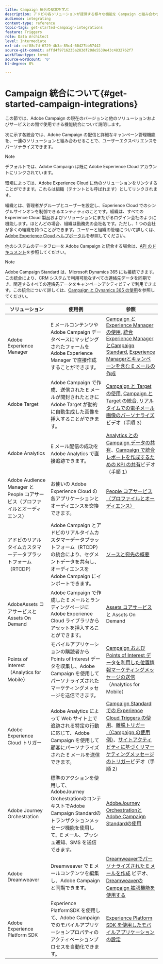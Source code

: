 ```yaml
---
title: Campaign 統合の基本を学ぶ
description: アドビの各ソリューションが提供する様々な機能を Campaign と組み合わせることができます。
audience: integrating
content-type: reference
topic-tags: get-started-campaign-integrations
feature: Triggers
role: Data Architect
level: Intermediate
exl-id: ecf88c7d-6729-4b3a-85c4-60427bb57442
source-git-commit: affd4f9716235a283df20de5539e43c4832762f7
workflow-type: tm+mt
source-wordcount: '0'
ht-degree: 0%

---
```


# Campaign 統合について{#get-started-campaign-integrations}

この節では、Adobe Campaign の現在のバージョンと他のソリューションおよびサービスとの間で使用できる機能統合について説明します。

次に示す各統合では、Adobe Campaign の配信と詳細なキャンペーン管理機能を、一連のソリューションと組み合わせることで、ユーザーエクスペリエンスをパーソナライズできます。

>[!NOTE]
>
> デフォルトでは、Adobe Campaign は既に Adobe Experience Cloud アカウントにリンクされています。

環境によっては、Adobe Experience Cloud に他のソリューションをリンクすることができます。これらは組織（テナントとも呼ばれます）としてリンクされます。

組織とは、管理者がグループとユーザーを設定し、Experience Cloud でのシングルサインオンを制御できるエンティティのことです。組織は、すべての Experience Cloud 製品およびソリューションにまたがるログイン会社のように機能します。ほとんどの場合、組織は勤務先の会社名です。ただし、1 つの会社が多くの組織を持つことができます。ユーザーと組織の管理について詳しくは、[Adobe Experience Cloud ヘルプポータル](https://experienceleague.adobe.com/docs/core-services/interface/manage-users-and-products/organizations.html?lang=ja)を参照してください。

他のシステムのデータフローを Adobe Campaign と統合する場合は、[API のドキュメント](../../api/using/get-started-apis.md)を参照してください。

>[!NOTE]
>
>Adobe Campaign Standard は、Microsoft Dynamics 365 にも接続できます。この統合により、CRM システムで利用可能なすべての連絡先データを同期でき、関連するすべての連絡先データをキャンペーンアクティビティで利用できます。この統合について詳しくは、[Campaign と Dynamics 365 の使用](../../integrating/using/d365-acs-get-started.md)を参照してください。


<table> 
 <thead> 
  <tr> 
   <th> ソリューション<br /> </th> 
   <th> 使用例<br /> </th> 
   <th> 参照<br /> </th> 
  </tr> 
 </thead> 
 <tbody> 
  <tr> 
   <td> Adobe Experience Manager<br /> </td> 
   <td> E メールコンテンツや Adobe Campaign データベースにマッピングされたフォームを Adobe Experience Manager で直接作成することができます。<br /> </td> 
   <td> 
     <a href="../../integrating/using/integrating-with-experience-manager.md">Campaign とExperience Managerの使用</a>, <a href="https://helpx.adobe.com/jp/experience-manager/6-4/sites/administering/using/campaignstandard.html">統合Experience ManagerとCampaign Standard</a>, <a href="https://experienceleague.adobe.com/docs/experience-manager-65/administering/integration/campaignstandard.html">Experience Managerとキャンペーンを含む E メールの作成</a> 
    </td> 
  </tr> 
  <tr> 
   <td> Adobe Target<br /> </td> 
   <td> Adobe Campaign で作成、送信された E メールが開封されたときに Adobe Target が動的に自動生成した画像を挿入することができます。<br /> </td> 
   <td> 
    <a href="../../integrating/using/about-campaign-target-integration.md">Campaign と Target の使用</a>, <a href="https://experienceleague.adobe.com/docs/target/using/integrate/campaign-and-target.html?lang=ja">Campaign と Target の統合</a>, <a href="https://helpx.adobe.com/marketing-cloud/how-to/email-marketing.html">リアルタイムでの電子メール画像のパーソナライズ</a> ビデオ（手順 3）
    </td> 
  </tr> 
  <tr> 
   <td> Adobe Analytics<br /> </td> 
   <td> E メール配信の成功を Adobe Analytics で直接追跡できます。<br /> </td> 
   <td> 
    <a href="../../integrating/using/about-campaign-analytics-integration.md">Analytics との Campaign データの共有</a>、<a href="https://helpx.adobe.com/marketing-cloud/how-to/email-marketing.html">Campaign で統合レポートを作成するための KPI の共有</a>ビデオ（手順 1）
    </td> 
  </tr> 
  <tr> 
   <td> Adobe Audience Manager と People コアサービス（プロファイルとオーディエンス）<br /> </td> 
   <td> お使いの Adobe Experience Cloud の各アプリケーションとオーディエンスを交換できます。<br /> </td> 
   <td> <a href="../../integrating/using/about-campaign-audience-manager-or-people-core-service-integration.md">People コアサービス（プロファイルとオーディエンス）</a><br /> </td> 
  </tr> 
   <tr> 
   <td> アドビのリアルタイムカスタマーデータプラットフォーム（RTCDP）<br /> </td> 
   <td> Adobe Campaign とアドビのリアルタイムカスタマーデータプラットフォーム（RTCDP）の統合により、セグメントデータを共有し、オーディエンスを Adobe Campaign にインポートできます。</td>
   <td><a href="../../integrating/using/get-started-sources-destinations.md">ソースと宛先の概要</a></td>
  </tr> 
  <tr> 
   <td> AdobeAssets コアサービスと Assets On Demand<br /> </td> 
   <td> Adobe Campaign で作成した E メールとランディングページに Adobe Experience Cloud ライブラリからアセットを挿入することができます。<br /> </td> 
   <td> <a href="../../integrating/using/working-with-campaign-and-assets-core-service.md">Assets コアサービス</a>と Assets On Demand<br /> </td> 
  </tr> 
  <tr> 
   <td> Points of Interest（Analytics for Mobile）<br /> </td> 
   <td> モバイルアプリケーションの購読者から Points of Interest データを収集し、Adobe Campaign を使用してパーソナライズされたマーケティングメッセージを送信できます。<br /> </td> 
   <td> <a href="../../integrating/using/about-campaign-points-of-interest-data-integration.md">Campaign および Points of Interest データを利用した位置情報マーケティングメッセージの送信</a>（Analytics for Mobile）<br /> </td> 
  </tr> 
  <tr> 
   <td> Adobe Experience Cloud トリガー<br /> </td> 
   <td> Adobe Analytics によって Web サイト上で追跡される特定の行動に応じて、Adobe Campaign を使用して顧客にパーソナライズされた E メールを送信できます。<br /> </td> 
   <td> 
    <a href="../../integrating/using/about-adobe-experience-cloud-triggers.md">Campaign Standard での Experience Cloud Triggers の使用</a>、<a href="../../integrating/using/abandonment-triggers-use-cases.md">離脱トリガー（Campaign の使用例）</a>、<a href="https://helpx.adobe.com/marketing-cloud/how-to/email-marketing.html">サイトアクティビティに基づくリマーケティングメッセージのトリガー</a>ビデオ（手順 2）
    </td> 
  </tr> 
    <tr> 
   <td> Adobe Journey Orchestration<br /> </td> 
   <td> 標準のアクションを使用して、AdobeJourney OrchestrationのコンテキストでAdobe Campaign Standardのトランザクションメッセージ機能を使用して、E メール、プッシュ通知、SMS を送信できます。<br /> </td> 
   <td> <a href="https://experienceleague.adobe.com/docs/journeys/using/action-journeys/working-with-adobe-campaign.html?lang=en">AdobeJourney OrchestrationとAdobe Campaign Standardの使用</a><br /> </td> 
  </tr> 
  <tr> 
   <td> Adobe Dreamweaver<br /> </td> 
   <td> Dreamweaver で E メールコンテンツを編集し、Adobe Campaign と同期できます。<br /> </td> 
   <td> 
    <a href="https://experienceleague.adobe.com/docs/campaign-learn/campaign-standard-tutorials/designing-content/email-designer/dreamweaver-integration.html?lang=ja">Dreamweaverでパーソナライズされた E メールを作成</a> ビデオ、 <a href="https://helpx.adobe.com/jp/dreamweaver/using/working-with-dreamweaver-and-campaign.html">Dreamweaverの Campaign 拡張機能を使用する</a> 
  </td> 
  </tr> 
  <tr> 
   <td> Adobe Experience Platform SDK<br /> </td> 
   <td> Experience PlatformSDK を使用して、Adobe Campaign でのモバイルアプリケーションプロパティのアクティベーションプロセスを自動化できます。<br /> </td> 
   <td> <a href="https://helpx.adobe.com/jp/campaign/kb/configuring-app-sdk.html">Experience Platform SDK を使用したモバイルアプリケーションの設定</a><br /> </td> 
  </tr> 
 </tbody> 
</table>
